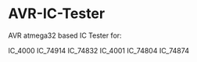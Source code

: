 # AVR-IC-Tester
AVR atmega32 based IC Tester for:

IC_4000
IC_74914
IC_74832
IC_4001
IC_74804
IC_74874
 
